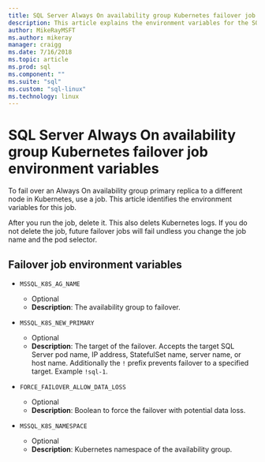 ```yaml
---
title: SQL Server Always On availability group Kubernetes failover job environment variables
description: This article explains the environment variables for the SQL Server Kubernetes Always On availability group failover job
author: MikeRayMSFT
ms.author: mikeray
manager: craigg
ms.date: 7/16/2018
ms.topic: article
ms.prod: sql
ms.component: ""
ms.suite: "sql"
ms.custom: "sql-linux"
ms.technology: linux
---
```


# SQL Server Always On availability group Kubernetes failover job environment variables

To fail over an Always On availability group primary replica to a different node in Kubernetes, use a job. This article identifies the environment variables for this job.

After you run the job, delete it. This also delets Kubernetes logs. If you do not delete the job, future failover jobs will fail undless you change the job name and the pod selector.

## Failover job environment variables

* `MSSQL_K8S_AG_NAME`
  * Optional
  * **Description**: The availability group to failover.

* `MSSQL_K8S_NEW_PRIMARY`
  * Optional
  * **Description**: The target of the failover. Accepts the target SQL Server pod name, IP address, StatefulSet name, server name, or host name. Additionally the `!` prefix prevents failover to a  specified target. Example `!sql-1`.

* `FORCE_FAILOVER_ALLOW_DATA_LOSS` 
  * Optional
  * **Description**: Boolean to force the failover with potential data loss.

* `MSSQL_K8S_NAMESPACE`
  * Optional
  * **Description**: Kubernetes namespace of the availability group.